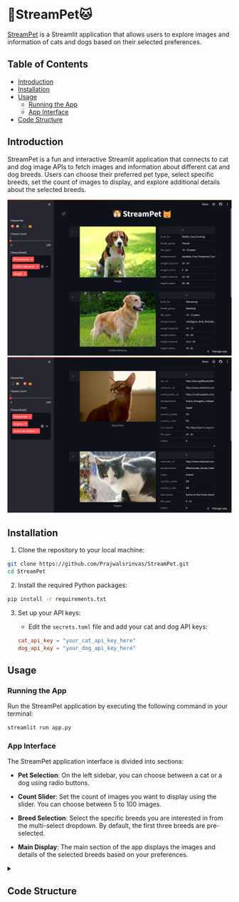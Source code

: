 # 🐶StreamPet🐱

[StreamPet](https://streampet.streamlit.app/) is a Streamlit application that allows users to explore images and information of cats and dogs based on their selected preferences.

## Table of Contents

- [Introduction](#introduction)
- [Installation](#installation)
- [Usage](#usage)
  - [Running the App](#running-the-app)
  - [App Interface](#app-interface)
- [Code Structure](#code-structure)

## Introduction

StreamPet is a fun and interactive Streamlit application that connects to cat and dog image APIs to fetch images and information about different cat and dog breeds. Users can choose their preferred pet type, select specific breeds, set the count of images to display, and explore additional details about the selected breeds.

![img](assets/1.png)
![img](assets/2.png)

## Installation

1. Clone the repository to your local machine:

```bash
git clone https://github.com/Prajwalsrinvas/StreamPet.git
cd StreamPet
```

2. Install the required Python packages:

```bash
pip install -r requirements.txt
```

3. Set up your API keys:
   
   - Edit the `secrets.toml` file and add your cat and dog API keys:

   ```toml
   cat_api_key = "your_cat_api_key_here"
   dog_api_key = "your_dog_api_key_here"
   ```

## Usage

### Running the App

Run the StreamPet application by executing the following command in your terminal:

```bash
streamlit run app.py
```

### App Interface

The StreamPet application interface is divided into sections:

- **Pet Selection**: On the left sidebar, you can choose between a cat or a dog using radio buttons.

- **Count Slider**: Set the count of images you want to display using the slider. You can choose between 5 to 100 images.

- **Breed Selection**: Select the specific breeds you are interested in from the multi-select dropdown. By default, the first three breeds are pre-selected.

- **Main Display**: The main section of the app displays the images and details of the selected breeds based on your preferences.


<details>
<summary><h2>Code Structure</h2></summary>

### `app.py`

This script serves as the main entry point for the StreamPet application. It imports necessary libraries, connects to the API, and handles the Streamlit interface.

- `import` Statements:
  - `json`: This module is imported to work with JSON data.
  - `random.shuffle`: The `shuffle` function from the `random` module is used to shuffle the API response images.
  - `pandas as pd`: The `pandas` library is used for data manipulation and analysis.
  - `streamlit as st`: The core library that's used for building the Streamlit application.
  - `StreamPetConnection`: A custom connection class defined in `connection.py`.

- `get_breeds` Function:
  - This function loads the `breeds.json` file and returns the breeds corresponding to the selected pet (cat or dog).

- Main Execution (`if __name__ == "__main__":`):
  - Sets up the Streamlit page configuration, title, and icon.
  - Displays a centered title using Markdown.

- Sidebar UI Elements:
  - Allows users to select between a cat 🐱 or a dog 🐶.
  - A slider to choose the count of images to display.
  - A multi-select dropdown to choose specific breeds.

- Streamlit Connection Setup:
  - Initializes a custom connection to the API using `st.experimental_connection`.
  - Retrieves the API key for the selected pet from `secrets.toml`.

- API Query and Display:
  - Constructs the API URL and parameters.
  - Performs the API query using the custom connection class and caches the response using `@st.cache_data`.
  - Shuffles the API response images.
  - Iterates through the shuffled images and displays them in columns.
  - Displays the breed details using a Pandas DataFrame.

### `connection.py`

This script defines a custom connection class named `StreamPetConnection` that is used to manage API requests and responses.

- `StreamPetConnection` Class (`ExperimentalBaseConnection[requests.Session]`):
  - Inherits from `ExperimentalBaseConnection` and is parameterized with the `requests.Session` type.

- `__init__` Method:
  - Initializes the connection using the provided `connection_name` and any other provided keyword arguments.

- `_connect` Method:
  - Creates and returns a new `requests.Session` object, representing a persistent session to reuse connection resources.

- `cursor` Method:
  - Returns the `_instance` of the connection. In this case, the instance is the `requests.Session` object.

- `query` Method:
  - Takes a URL, parameters, and a TTL (time-to-live) value as inputs.
  - Uses the `st.cache_data` decorator to cache the API response for a specified duration.
  - Performs the API query using the `get` method of the session object and raises an exception if the response status is not OK.
  - Returns the response.

### `breeds.json`

This JSON file contains the list of cat and dog breeds, each associated with an ID and a name. It's used to populate the breed options in the application.

### `secrets.toml`

This configuration file stores the API keys for the cat and dog APIs. It's important to keep this file secure and not share it publicly.

### `requirements.txt`

This file lists the Python packages required for the project. You can use it to create a virtual environment or install the packages directly using `pip`.

</details>